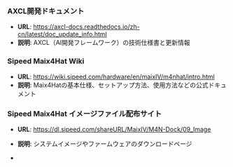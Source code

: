 
### AXCL開発ドキュメント
- **URL**: https://axcl-docs.readthedocs.io/zh-cn/latest/doc_update_info.html
- **説明**: AXCL（AI開発フレームワーク）の技術仕様書と更新情報


### Sipeed Maix4Hat Wiki
- **URL**: https://wiki.sipeed.com/hardware/en/maixIV/m4nhat/intro.html
- **説明**: Maix4Hatの基本仕様、セットアップ方法、使用方法などの公式ドキュメント

### Sipeed Maix4Hat イメージファイル配布サイト
- **URL**: https://dl.sipeed.com/shareURL/MaixIV/M4N-Dock/09_Image
- **説明**: システムイメージやファームウェアのダウンロードページ


- 
